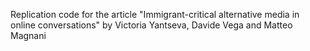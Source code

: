 Replication code for the article "Immigrant-critical alternative media in online conversations" by Victoria Yantseva, Davide Vega and Matteo Magnani
